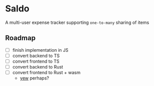 # Saldo

A multi-user expense tracker supporting `one-to-many` sharing of items

## Roadmap

- [ ] finish implementation in JS
- [ ] convert backend to TS
- [ ] convert frontend to TS
- [ ] convert backend to Rust
- [ ] convert frontend to Rust + wasm
  - [yew](https://yew.rs/) perhaps?

